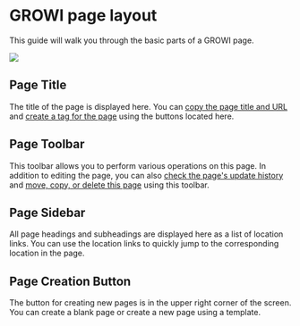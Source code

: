 # GROWI page layout

This guide will walk you through the basic parts of a GROWI page.

![](/assets/images/page_layout.png)

## Page Title

The title of the page is displayed here.
You can [copy the page title and URL](/en/guide/features/copy_to_clipboard.html) and [create a tag for the page](/en/guide/features/tag.html) using the buttons located here.

## Page Toolbar

This toolbar allows you to perform various operations on this page.
In addition to editing the page, you can also [check the page's update history](/en/guide/features/history.html) and [move, copy, or delete this page](/en/guide/features/page_operation.html) using this toolbar.

## Page Sidebar

All page headings and subheadings are displayed here as a list of location links.
You can use the location links to quickly jump to the corresponding location in the page.

## Page Creation Button

The button for creating new pages is in the upper right corner of the screen.
You can create a blank page or create a new page using a template.
